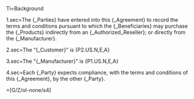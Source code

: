Ti=Background

1.sec=The {_Parties} have entered into this {_Agreement} to record the terms and conditions pursuant to which the {_Beneficiaries} may purchase the {_Products} indirectly from an {_Authorized_Reseller}; or directly from the {_Manufacturer}. 

2.sec=The “{_Customer}” is {P2.US.N,E,A}

3.sec=The "{_Manufacturer}" is {P1.US.N,E,A}

4.sec=Each {_Party} expects compliance, with the terms and conditions of this {_Agreement}, by the other {_Party}. 

=[G/Z/ol-none/s4]
